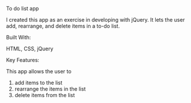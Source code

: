 To do list app

I created this app as an exercise in developing with jQuery. It lets the user add, rearrange, and delete items in a to-do list.

Built With:

HTML, CSS, jQuery

Key Features:

This app allows the user to 

1. add items to the list
2. rearrange the items in the list
3. delete items from the list